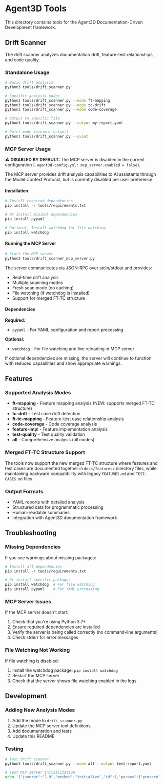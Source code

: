 # Agent3D Tools

This directory contains tools for the Agent3D Documentation-Driven Development framework.

## Drift Scanner

The drift scanner analyzes documentation drift, feature-test relationships, and code quality.

### Standalone Usage

```bash
# Basic drift analysis
python3 tools/drift_scanner.py

# Specific analysis modes
python3 tools/drift_scanner.py --mode ft-mapping
python3 tools/drift_scanner.py --mode tc-drift
python3 tools/drift_scanner.py --mode code-coverage

# Output to specific file
python3 tools/drift_scanner.py --output my-report.yaml

# Quiet mode (minimal output)
python3 tools/drift_scanner.py --quiet
```

### MCP Server Usage

**⚠️ DISABLED BY DEFAULT:** The MCP server is disabled in the current configuration (`.agent3d-config.yml: mcp_server.enabled = false`).

The MCP server provides drift analysis capabilities to AI assistants through the Model Context Protocol, but is currently disabled per user preference.

#### Installation

```bash
# Install required dependencies
pip install -r tools/requirements.txt

# Or install minimal dependencies
pip install pyyaml

# Optional: Install watchdog for file watching
pip install watchdog
```

#### Running the MCP Server

```bash
# Start the MCP server
python3 tools/drift_scanner_mcp_server.py
```

The server communicates via JSON-RPC over stdin/stdout and provides:
- Real-time drift analysis
- Multiple scanning modes
- Fresh scan mode (no caching)
- File watching (if watchdog is installed)
- Support for merged FT-TC structure

#### Dependencies

**Required:**
- `pyyaml` - For YAML configuration and report processing

**Optional:**
- `watchdog` - For file watching and live reloading in MCP server

If optional dependencies are missing, the server will continue to function with reduced capabilities and show appropriate warnings.

## Features

### Supported Analysis Modes

- **ft-mapping** - Feature mapping analysis (NEW: supports merged FT-TC structure)
- **tc-drift** - Test case drift detection
- **ft-tc-mapping** - Feature-test case relationship analysis
- **code-coverage** - Code coverage analysis
- **feature-impl** - Feature implementation analysis
- **test-quality** - Test quality validation
- **all** - Comprehensive analysis (all modes)

### Merged FT-TC Structure Support

The tools now support the new merged FT-TC structure where features and test cases are documented together in `docs/features/` directory files, while maintaining backward compatibility with legacy `FEATURES.md` and `TEST-CASES.md` files.

### Output Formats

- YAML reports with detailed analysis
- Structured data for programmatic processing
- Human-readable summaries
- Integration with Agent3D documentation framework

## Troubleshooting

### Missing Dependencies

If you see warnings about missing packages:

```bash
# Install all dependencies
pip install -r tools/requirements.txt

# Or install specific packages
pip install watchdog  # For file watching
pip install pyyaml    # For YAML processing
```

### MCP Server Issues

If the MCP server doesn't start:

1. Check that you're using Python 3.7+
2. Ensure required dependencies are installed
3. Verify the server is being called correctly (no command-line arguments)
4. Check stderr for error messages

### File Watching Not Working

If file watching is disabled:

1. Install the watchdog package: `pip install watchdog`
2. Restart the MCP server
3. Check that the server shows file watching enabled in the logs

## Development

### Adding New Analysis Modes

1. Add the mode to `drift_scanner.py`
2. Update the MCP server tool definitions
3. Add documentation and tests
4. Update this README

### Testing

```bash
# Test drift scanner
python3 tools/drift_scanner.py --mode all --output test-report.yaml

# Test MCP server initialization
echo '{"jsonrpc":"2.0","method":"initialize","id":1,"params":{"protocolVersion":"2024-11-05","capabilities":{},"clientInfo":{"name":"test","version":"1.0"}}}' | python3 tools/drift_scanner_mcp_server.py
```
